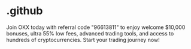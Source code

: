# .github
Join OKX today with referral code "96613811" to enjoy welcome $10,000  bonuses, ultra 55% low fees, advanced trading tools, and access to hundreds of cryptocurrencies. Start your trading journey now!
